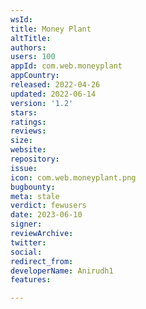 ```yaml
---
wsId: 
title: Money Plant
altTitle: 
authors: 
users: 100
appId: com.web.moneyplant
appCountry: 
released: 2022-04-26
updated: 2022-06-14
version: '1.2'
stars: 
ratings: 
reviews: 
size: 
website: 
repository: 
issue: 
icon: com.web.moneyplant.png
bugbounty: 
meta: stale
verdict: fewusers
date: 2023-06-10
signer: 
reviewArchive: 
twitter: 
social: 
redirect_from: 
developerName: Anirudh1
features: 

---
```


